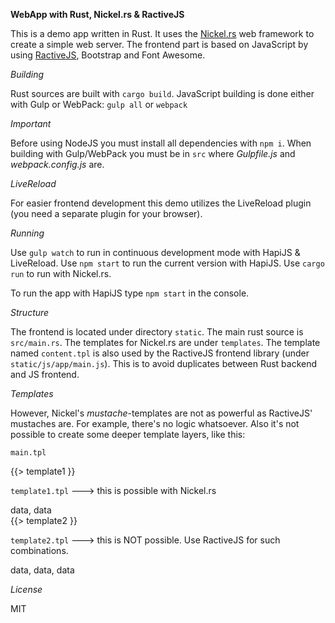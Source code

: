 **WebApp with Rust, Nickel.rs & RactiveJS**

This is a demo app written in Rust. It uses the <a href="http://nickel.rs/" target="_blank">Nickel.rs</a> web framework to create a simple web server.
The frontend part is based on JavaScript by using <a href="http://www.ractivejs.org/" target="_blank">RactiveJS</a>, Bootstrap and Font Awesome.

*Building*

Rust sources are built with `cargo build`.
JavaScript building is done either with Gulp or WebPack: `gulp all` or `webpack`

*Important*

Before using NodeJS you must install all dependencies with `npm i`.
When building with Gulp/WebPack you must be in `src` where *Gulpfile.js* and *webpack.config.js* are.

*LiveReload*

For easier frontend development this demo utilizes the LiveReload plugin (you need a separate plugin for your browser).

*Running*

Use `gulp watch` to run in continuous development mode with HapiJS & LiveReload.
Use `npm start` to run the current version with HapiJS.
Use `cargo run` to run with Nickel.rs.


To run the app with HapiJS type `npm start` in the console.


*Structure*

The frontend is located under directory `static`. The main rust source is `src/main.rs`. The
templates for Nickel.rs are under `templates`. The template named `content.tpl` is also used by the
RactiveJS frontend library (under `static/js/app/main.js`). This is to avoid duplicates between Rust backend
and JS frontend.

*Templates*

However, Nickel's *mustache*-templates are not as powerful as RactiveJS' mustaches are. For example, there's
no logic whatsoever. Also it's not possible to create some deeper template layers, like this:

`main.tpl`

<html>
{{> template1 }}
</html>

`template1.tpl`    ---> this is possible with Nickel.rs
<template1>
<div>data, data</div>
{{> template2 }}
</template1>

`template2.tpl`   ---> this is NOT possible. Use RactiveJS for such combinations.
<template2>
<div>data, data, data</div>
</template2>

*License*

MIT